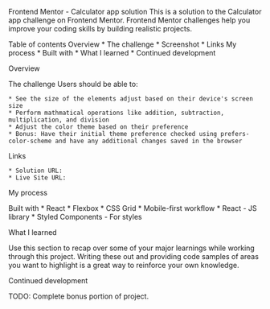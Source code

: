Frontend Mentor - Calculator app solution
This is a solution to the Calculator app challenge on Frontend Mentor. Frontend Mentor challenges help you improve your coding skills by building realistic projects.

Table of contents
	Overview
		* The challenge
		* Screenshot
		* Links
	My process
		* Built with
		* What I learned
		* Continued development
		
Overview

The challenge
Users should be able to:

	* See the size of the elements adjust based on their device's screen size
	* Perform mathmatical operations like addition, subtraction, multiplication, and division
	* Adjust the color theme based on their preference
	* Bonus: Have their initial theme preference checked using prefers-color-scheme and have any additional changes saved in the browser
	

Links

	* Solution URL:
	* Live Site URL:
	
	
My process

Built with
	* React
	* Flexbox
	* CSS Grid
	* Mobile-first workflow
	* React - JS library
	* Styled Components - For styles
	
What I learned

Use this section to recap over some of your major learnings while working through this project. Writing these out and providing code samples of areas you want to highlight is a great way to reinforce your own knowledge.

Continued development

TODO: Complete bonus portion of project.
